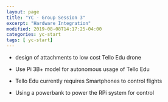 ```yaml
---
layout: page
title: "YC - Group Session 3"
excerpt: "Hardware Integration"
modified: 2019-08-08T14:17:25-04:00
categories: yc-start
tags: [ yc-start]
---
```



* design of attachments to low cost Tello Edu drone

* Use Pi 3B+ model for autonomous usage of Tello Edu

* Tello Edu currently requires Smartphones to control flights

* Using a powerbank to power the RPi system for control  
